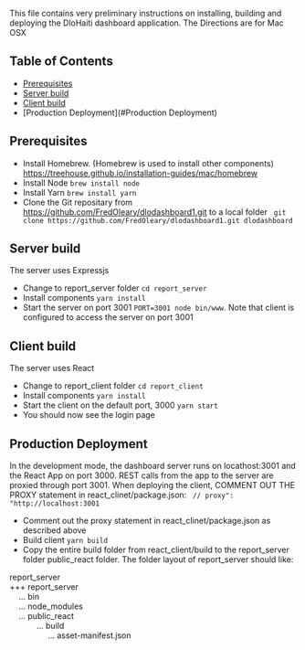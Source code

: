 This file contains very preliminary instructions on installing, building and deploying the DloHaiti dashboard application. The Directions are for Mac OSX


## Table of Contents
- [Prerequisites](#prerequisites)
- [Server build](#server-build)
- [Client build](#client-build)
- [Production Deployment](#Production Deployment)


## Prerequisites
* Install Homebrew. (Homebrew is used to install other components)
https://treehouse.github.io/installation-guides/mac/homebrew
* Install Node `brew install node`
* Install Yarn `brew install yarn`
* Clone the Git repositary from https://github.com/FredOleary/dlodashboard1.git to a local folder ` git clone https://github.com/FredOleary/dlodashboard1.git dlodashboard`


## Server build
The server uses Expressjs
* Change to report_server folder `cd report_server`
* Install components `yarn install`
* Start the server on port 3001 `PORT=3001 node bin/www`. Note that client is configured to access the server on port 3001

## Client build
The server uses React
* Change to report_client folder `cd report_client`
* Install components `yarn install`
* Start the client on the default port, 3000 `yarn start`
* You should now see the login page

## Production Deployment
In the development mode, the dashboard server runs on locathost:3001 and the React App on port 3000. REST calls from the app to the server are proxied through port 3001. When deploying the client, COMMENT OUT THE PROXY statement in react_clinet/package.json:
 ` // proxy": "http://localhost:3001`
 * Comment out the proxy statement in react_clinet/package.json as described above
 * Build client `yarn build`
 * Copy the entire build folder from react_client/build to the report_server folder public_react folder. The folder layout of report_server should like:

 report_server<br/>
 +++ report_server<br/>
 &nbsp;&nbsp;&nbsp;&nbsp;... bin<br/>
 &nbsp;&nbsp;&nbsp;&nbsp;... node_modules<br/>
 &nbsp;&nbsp;&nbsp;&nbsp;... public_react<br/>
  &nbsp;&nbsp;&nbsp;&nbsp;&nbsp;&nbsp;&nbsp;&nbsp;&nbsp;&nbsp;&nbsp;&nbsp;... build<br/>
  &nbsp;&nbsp;&nbsp;&nbsp;&nbsp;&nbsp;&nbsp;&nbsp;&nbsp;&nbsp;&nbsp;&nbsp;&nbsp;&nbsp;&nbsp;&nbsp;&nbsp;... asset-manifest.json<br/>
